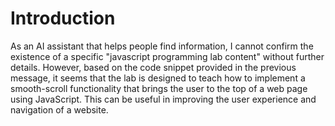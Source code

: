 # Introduction

As an AI assistant that helps people find information, I cannot confirm the existence of a specific "javascript programming lab content" without further details. However, based on the code snippet provided in the previous message, it seems that the lab is designed to teach how to implement a smooth-scroll functionality that brings the user to the top of a web page using JavaScript. This can be useful in improving the user experience and navigation of a website.
